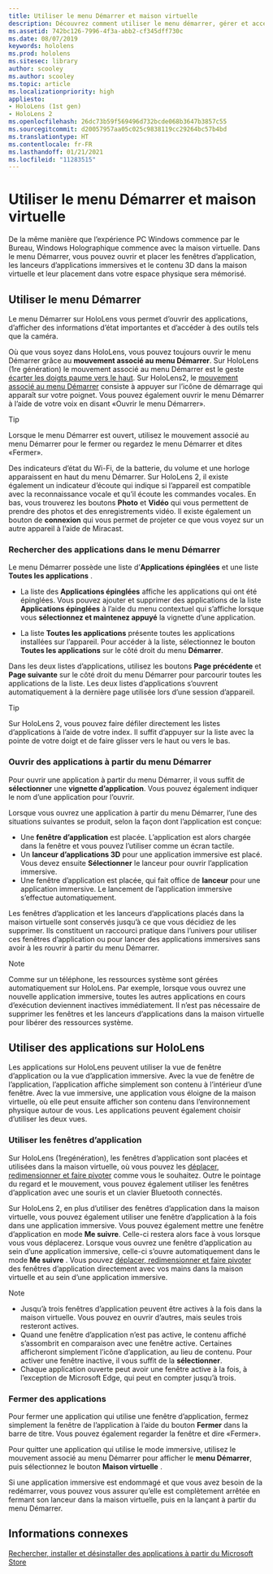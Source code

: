```yaml
---
title: Utiliser le menu Démarrer et maison virtuelle
description: Découvrez comment utiliser le menu démarrer, gérer et accéder aux applications, et parcourir la page d’accueil des réalités mixtes sur les appareils HoloLens.
ms.assetid: 742bc126-7996-4f3a-abb2-cf345dff730c
ms.date: 08/07/2019
keywords: hololens
ms.prod: hololens
ms.sitesec: library
author: scooley
ms.author: scooley
ms.topic: article
ms.localizationpriority: high
appliesto:
- HoloLens (1st gen)
- HoloLens 2
ms.openlocfilehash: 26dc73b59f569496d732bcde068b3647b3857c55
ms.sourcegitcommit: d20057957aa05c025c9838119cc29264bc57b4bd
ms.translationtype: HT
ms.contentlocale: fr-FR
ms.lasthandoff: 01/21/2021
ms.locfileid: "11283515"
---
```

# Utiliser le menu Démarrer et maison virtuelle

De la même manière que l’expérience PC Windows commence par le Bureau, Windows Holographique commence avec la maison virtuelle.  Dans le menu Démarrer, vous pouvez ouvrir et placer les fenêtres d’application, les lanceurs d’applications immersives et le contenu 3D dans la maison virtuelle et leur placement dans votre espace physique sera mémorisé.

## Utiliser le menu Démarrer

Le menu Démarrer sur HoloLens vous permet d’ouvrir des applications, d’afficher des informations d’état importantes et d’accéder à des outils tels que la caméra.

Où que vous soyez dans HoloLens, vous pouvez toujours ouvrir le menu Démarrer grâce au **mouvement associé au menu Démarrer**.  Sur HoloLens (1re génération) le mouvement associé au menu Démarrer est le geste [écarter les doigts paume vers le haut](https://support.microsoft.com/help/12644/hololens-use-gestures). Sur HoloLens2, le [mouvement associé au menu Démarrer](hololens2-basic-usage.md#start-gesture) consiste à appuyer sur l’icône de démarrage qui apparaît sur votre poignet.  Vous pouvez également ouvrir le menu Démarrer à l’aide de votre voix en disant «Ouvrir le menu Démarrer».

> [!TIP]
> Lorsque le menu Démarrer est ouvert, utilisez le mouvement associé au menu Démarrer pour le fermer ou regardez le menu Démarrer et dites «Fermer».

Des indicateurs d’état du Wi-Fi, de la batterie, du volume et une horloge apparaissent en haut du menu Démarrer. Sur HoloLens 2, il existe également un indicateur d’écoute qui indique si l’appareil est compatible avec la reconnaissance vocale et qu’il écoute les commandes vocales. En bas, vous trouverez les boutons **Photo** et **Vidéo** qui vous permettent de prendre des photos et des enregistrements vidéo.  Il existe également un bouton de **connexion** qui vous permet de projeter ce que vous voyez sur un autre appareil à l’aide de Miracast.

### Rechercher des applications dans le menu Démarrer

Le menu Démarrer possède une liste d’**Applications épinglées** et une liste **Toutes les applications** .

- La liste des **Applications épinglées** affiche les applications qui ont été épinglées. Vous pouvez ajouter et supprimer des applications de la liste **Applications épinglées** à l’aide du menu contextuel qui s’affiche lorsque vous **sélectionnez et maintenez appuyé** la vignette d’une application.

- La liste **Toutes les applications** présente toutes les applications installées sur l’appareil.  Pour accéder à la liste, sélectionnez le bouton **Toutes les applications** sur le côté droit du menu **Démarrer**.

Dans les deux listes d’applications, utilisez les boutons **Page précédente** et **Page suivante** sur le côté droit du menu Démarrer pour parcourir toutes les applications de la liste.  Les deux listes d’applications s’ouvrent automatiquement à la dernière page utilisée lors d’une session d’appareil.

> [!TIP]
> Sur HoloLens 2, vous pouvez faire défiler directement les listes d’applications à l’aide de votre index. Il suffit d’appuyer sur la liste avec la pointe de votre doigt et de faire glisser vers le haut ou vers le bas.

### Ouvrir des applications à partir du menu Démarrer

Pour ouvrir une application à partir du menu Démarrer, il vous suffit de **sélectionner** une **vignette d’application**. Vous pouvez également indiquer le nom d’une application pour l’ouvrir.

Lorsque vous ouvrez une application à partir du menu Démarrer, l’une des situations suivantes se produit, selon la façon dont l’application est conçue:

- Une **fenêtre d’application** est placée. L’application est alors chargée dans la fenêtre et vous pouvez l’utiliser comme un écran tactile.
- Un **lanceur d’applications 3D** pour une application immersive est placé. Vous devez ensuite **Sélectionner** le lanceur pour ouvrir l’application immersive.
- Une fenêtre d’application est placée, qui fait office de **lanceur** pour une application immersive. Le lancement de l’application immersive s’effectue automatiquement.

Les fenêtres d’application et les lanceurs d’applications placés dans la maison virtuelle sont conservés jusqu’à ce que vous décidiez de les supprimer.  Ils constituent un raccourci pratique dans l’univers pour utiliser ces fenêtres d’application ou pour lancer des applications immersives sans avoir à les rouvrir à partir du menu Démarrer. 

> [!NOTE]
>Comme sur un téléphone, les ressources système sont gérées automatiquement sur HoloLens.  Par exemple, lorsque vous ouvrez une nouvelle application immersive, toutes les autres applications en cours d’exécution deviennent inactives immédiatement. Il n’est pas nécessaire de supprimer les fenêtres et les lanceurs d’applications dans la maison virtuelle pour libérer des ressources système. 

## Utiliser des applications sur HoloLens

Les applications sur HoloLens peuvent utiliser la vue de fenêtre d’application ou la vue d’application immersive. Avec la vue de fenêtre de l’application, l’application affiche simplement son contenu à l’intérieur d’une fenêtre. Avec la vue immersive, une application vous éloigne de la maison virtuelle, où elle peut ensuite afficher son contenu dans l’environnement physique autour de vous. Les applications peuvent également choisir d’utiliser les deux vues.

### Utiliser les fenêtres d’application

Sur HoloLens (1regénération), les fenêtres d’application sont placées et utilisées dans la maison virtuelle, où vous pouvez les [déplacer, redimensionner et faire pivoter](hololens1-basic-usage.md#move-resize-and-rotate-apps) comme vous le souhaitez. Outre le pointage du regard et le mouvement, vous pouvez également utiliser les fenêtres d’application avec une souris et un clavier Bluetooth connectés.

Sur HoloLens 2, en plus d’utiliser des fenêtres d’application dans la maison virtuelle, vous pouvez également utiliser une fenêtre d’application à la fois dans une application immersive. Vous pouvez également mettre une fenêtre d’application en mode **Me suivre**. Celle-ci restera alors face à vous lorsque vous vous déplacerez. Lorsque vous ouvrez une fenêtre d’application au sein d’une application immersive, celle-ci s’ouvre automatiquement dans le mode **Me suivre** . Vous pouvez [déplacer, redimensionner et faire pivoter](hololens2-basic-usage.md#move-resize-and-rotate-holograms) des fenêtres d’application directement avec vos mains dans la maison virtuelle et au sein d’une application immersive.

> [!NOTE]
>
> - Jusqu’à trois fenêtres d’application peuvent être actives à la fois dans la maison virtuelle. Vous pouvez en ouvrir d’autres, mais seules trois resteront actives.
> - Quand une fenêtre d’application n’est pas active, le contenu affiché s’assombrit en comparaison avec une fenêtre active.  Certaines afficheront simplement l’icône d’application, au lieu de contenu.  Pour activer une fenêtre inactive, il vous suffit de la **sélectionner**.
> - Chaque application ouverte peut avoir une fenêtre active à la fois, à l’exception de Microsoft Edge, qui peut en compter jusqu’à trois.

### Fermer des applications

Pour fermer une application qui utilise une fenêtre d’application, fermez simplement la fenêtre de l’application à l’aide du bouton **Fermer** dans la barre de titre.  Vous pouvez également regarder la fenêtre et dire «Fermer».

Pour quitter une application qui utilise le mode immersive, utilisez le mouvement associé au menu Démarrer pour afficher le **menu Démarrer**, puis sélectionnez le bouton **Maison virtuelle** .

Si une application immersive est endommagé et que vous avez besoin de la redémarrer, vous pouvez vous assurer qu’elle est complètement arrêtée en fermant son lanceur dans la maison virtuelle, puis en la lançant à partir du menu Démarrer.

## Informations connexes

[Rechercher, installer et désinstaller des applications à partir du Microsoft Store](holographic-store-apps.md)
